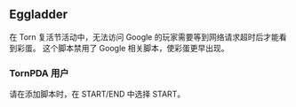 ## Eggladder

在 Torn 复活节活动中，无法访问 Google 的玩家需要等到网络请求超时后才能看到彩蛋。
这个脚本禁用了 Google 相关脚本，使彩蛋更早出现。

### TornPDA 用户

请在添加脚本时，在 START/END 中选择 START。
